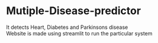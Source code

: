 # Mutiple-Disease-predictor
It detects Heart, Diabetes and Parkinsons disease 
<br>
Website is made using streamlit to run the particular system
